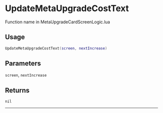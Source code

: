 # UpdateMetaUpgradeCostText
Function name in MetaUpgradeCardScreenLogic.lua
## Usage
```lua
UpdateMetaUpgradeCostText(screen, nextIncrease)
```
## Parameters
`screen`, `nextIncrease`
## Returns
`nil`

---